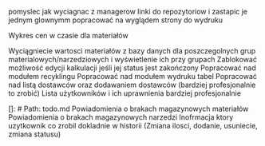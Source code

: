 pomyslec jak wyciagnac z managerow linki do repozytoriow i zastapic je jednym glownymm
popracować na wyglądem strony do wydruku

Wykres cen w czasie dla materiałów

Wyciągniecie wartosci materiałów z bazy danych dla poszczegolnych grup materialowych/narzedziowych i wyświetlenie ich przy grupach
Zablokować możliwość edycji kalkulacji jeśli jej status jest zakończony
Popracować nad modułem recyklingu
Popracować nad modułem wydruku tabel
Popracować nad listą dostawców oraz dodawaniem dostawców (bardziej profesjonalnie to zrobić)
Lista użytkowników i ich uprawnienia bardziej profesjonalnie

[]: # Path: todo.md
Powiadomienia o brakach magazynowych materiałów
Powiadomienia o brakach magazynowych narzedzi
Inofrmacja ktory uzytkownik co zrobil dokladnie w historii (Zmiana ilosci, dodanie, usuniecie, zmiana statusu)
